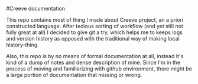 #Creeve documentation

This repo contains most of thing I made about Creeve project, an a priori constructed language. After tedious sorting of workflow (and yet still not fully great at all) I decided to give git a try, which helps me to keeps logs and version history as opposed with the traditional way of making local history-thing.

Also, this repo is by no means of formal documentation at all, instead it's kind of a dump of notes and dense description of mine. Since I'm in the process of moving and familiarizing with github environment, there might be a large portion of documentation that missing or wrong.
